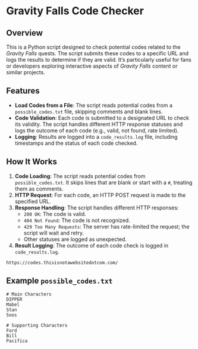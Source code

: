 # Gravity Falls Code Checker

## Overview
This is a Python script designed to check potential codes related to the *Gravity Falls* quests. The script submits these codes to a specific URL and logs the results to determine if they are valid. It’s particularly useful for fans or developers exploring interactive aspects of *Gravity Falls* content or similar projects.

## Features
- **Load Codes from a File**: The script reads potential codes from a `possible_codes.txt` file, skipping comments and blank lines.
- **Code Validation**: Each code is submitted to a designated URL to check its validity. The script handles different HTTP response statuses and logs the outcome of each code (e.g., valid, not found, rate limited).
- **Logging**: Results are logged into a `code_results.log` file, including timestamps and the status of each code checked.

## How It Works
1. **Code Loading**: The script reads potential codes from `possible_codes.txt`. It skips lines that are blank or start with a `#`, treating them as comments.
2. **HTTP Request**: For each code, an HTTP POST request is made to the specified URL.
3. **Response Handling**: The script handles different HTTP responses:
   - `200 OK`: The code is valid.
   - `404 Not Found`: The code is not recognized.
   - `429 Too Many Requests`: The server has rate-limited the request; the script will wait and retry.
   - Other statuses are logged as unexpected.
4. **Result Logging**: The outcome of each code check is logged in `code_results.log`.

`https://codes.thisisnotawebsitedotcom.com/`

## Example `possible_codes.txt`
```plaintext
# Main Characters
DIPPER
Mabel
Stan
Soos

# Supporting Characters
Ford
Bill
Pacifica
````